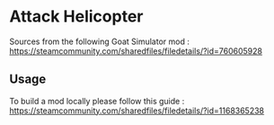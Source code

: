 # Attack Helicopter

Sources from the following Goat Simulator mod : https://steamcommunity.com/sharedfiles/filedetails/?id=760605928

## Usage

To build a mod locally please follow this guide : https://steamcommunity.com/sharedfiles/filedetails/?id=1168365238